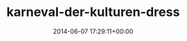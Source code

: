 ---
title:		"karneval-der-kulturen-dress"
type:		"photos"
mediatype:		"upload"
description:		"TBC"
date:		"2014-06-07 17:29:11+00:00"
album:		"events"
filename:		"karneval-der-kulturen-dress.md"
series:		""
cl_public_id:		"events/karneval-der-kulturen-dress"
cl_version:		1497002574
format:		"tiff"
bytes:		1946768
width:		810
height:		1440
colours:
- "#ACC0C9"
- "#7CACC0"
- "#2C3F22"
- "#333F1F"
- "#506C41"
- "#6D5343"
- "#4E7789"
- "#5E703F"
- "#7B898C"
- "#877872"
- "#2F2E2A"
- "#7C867E"
- "#C5CBD7"
- "#423025"
- "#D0C2BC"
- "#1C262C"
- "#2C3231"
- "#7E8073"
- "#1E1E21"
- "#353020"
- "#7C8241"
- "#74654B"
- "#AFB8B2"
- "#777C87"
- "#1D232C"
- "#CFD1B8"
exposure_mode:		"Auto"
program:		"Aperture-priority AE"
aperture:		"1.4"
focal_length:		"50.0 mm"
iso:		"100"
shutter_speed:		"1/1000"
metering:		"Multi-segment"
flash:		"Off, Did not fire"
white_balance:		"As Shot"
colour_temp:		"5950"
has_crop:		"false"
orientation:		"Horizontal (normal)"
camera_model:		"NIKON D800"
lens_info:		"0mm f/0"
artist:		"No artist info"
x_resolution:		"300"
y_resolution:		"300"
---
